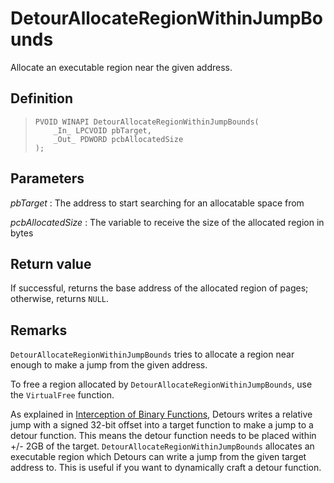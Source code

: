 DetourAllocateRegionWithinJumpBounds
====================================

Allocate an executable region near the given address.

Definition
----------

>     PVOID WINAPI DetourAllocateRegionWithinJumpBounds(
>         _In_ LPCVOID pbTarget,
>         _Out_ PDWORD pcbAllocatedSize
>     );

Parameters
----------

*pbTarget*
:   The address to start searching for an allocatable space from

*pcbAllocatedSize*
:   The variable to receive the size of the allocated region in bytes

Return value
------------

If successful, returns the base address of the allocated region of pages;
otherwise, returns `NULL`.

Remarks
-------

`DetourAllocateRegionWithinJumpBounds` tries to allocate a region near enough to make a jump from the given address.

To free a region allocated by `DetourAllocateRegionWithinJumpBounds`, use the `VirtualFree` function.

As explained in [Interception of Binary Functions](OverviewInterception), Detours writes a relative jump with a signed 32-bit offset into a target function to make a jump to a detour function.  This means the detour function needs to be placed within +/- 2GB of the target.  `DetourAllocateRegionWithinJumpBounds` allocates an executable region which Detours can write a jump from the given target address to.  This is useful if you want to dynamically craft a detour function.